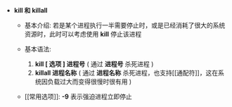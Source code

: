 
- **kill 和 killall**
	- 基本介绍:
		若是某个进程执行一半需要停止时，或是已经消耗了很大的系统资源时，此时可以考虑使用 **kill** 停止该进程
		
	- 基本语法:
		1. **kill \[ 选项 ] 进程号**        ( 通过 **进程号** 杀死进程 )
		2. **killall 进程名称**             ( 通过 **进程名称** 杀死进程，也支持[[通配符]]，这在系统因负载过大而变得很慢时很有用 )
		
	- [[常用选项]]:
		**-9**        表示强迫进程立即停止

